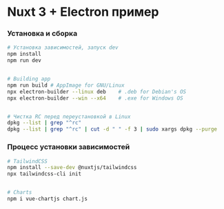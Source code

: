 # Nuxt 3 + Electron пример


### Установка и сборка

```zsh
# Установка зависимостей, запуск dev 
npm install
npm run dev


# Building app
npm run build # AppImage for GNU/Linux
npx electron-builder --linux deb    # .deb for Debian's OS
npx electron-builder --win --x64    # .exe for Windows OS


# Чистка RC перед переустановкой в Linux
dpkg --list | grep "^rc"
dpkg --list | grep "^rc" | cut -d " " -f 3 | sudo xargs dpkg --purge

```

### Процесс установки зависимостей

```zsh
# TailwindCSS
npm install --save-dev @nuxtjs/tailwindcss
npx tailwindcss-cli init


# Charts
npm i vue-chartjs chart.js




```